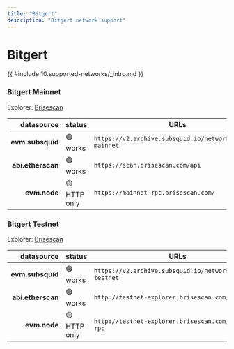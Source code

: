 ```yaml
---
title: "Bitgert"
description: "Bitgert network support"
---
```


# Bitgert

{{ #include 10.supported-networks/_intro.md }}

### Bitgert Mainnet

Explorer: [Brisescan](https://brisescan.com/)

|        datasource | status       | URLs                                                     |
| -----------------:|:------------ | -------------------------------------------------------- |
|  **evm.subsquid** | 🟢 works     | `https://v2.archive.subsquid.io/network/bitgert-mainnet` |
| **abi.etherscan** | 🟢 works     | `https://scan.brisescan.com/api`                         |
|      **evm.node** | 🟡 HTTP only | `https://mainnet-rpc.brisescan.com/`                     |

### Bitgert Testnet

Explorer: [Brisescan](https://testnet-explorer.brisescan.com/)

|        datasource | status       | URLs                                                     |
| -----------------:|:------------ | -------------------------------------------------------- |
|  **evm.subsquid** | 🟢 works     | `https://v2.archive.subsquid.io/network/bitgert-testnet` |
| **abi.etherscan** | 🟢 works     | `http://testnet-explorer.brisescan.com/api`              |
|      **evm.node** | 🟡 HTTP only | `http://testnet-explorer.brisescan.com/api/eth-rpc`      |
